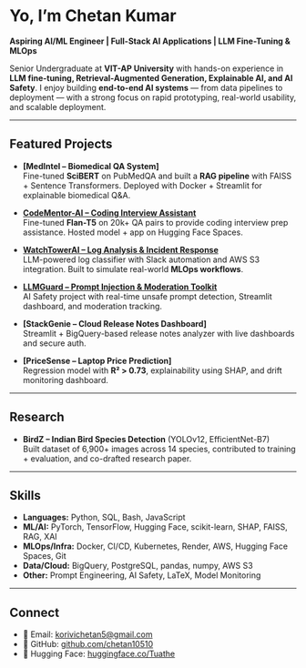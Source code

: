 #  Yo, I’m Chetan Kumar  

**Aspiring AI/ML Engineer | Full-Stack AI Applications | LLM Fine-Tuning & MLOps**  

 Senior Undergraduate at **VIT-AP University** with hands-on experience in **LLM fine-tuning, Retrieval-Augmented Generation, Explainable AI, and AI Safety**. I enjoy building **end-to-end AI systems** — from data pipelines to deployment — with a strong focus on rapid prototyping, real-world usability, and scalable deployment.  

---

##  Featured Projects  

- **[MedIntel – Biomedical QA System]**  
  Fine-tuned **SciBERT** on PubMedQA and built a **RAG pipeline** with FAISS + Sentence Transformers. Deployed with Docker + Streamlit for explainable biomedical Q&A.  

- **[CodeMentor-AI – Coding Interview Assistant](https://huggingface.co/Tuathe/codementor-flan)**  
  Fine-tuned **Flan-T5** on 20k+ QA pairs to provide coding interview prep assistance. Hosted model + app on Hugging Face Spaces.  

- **[WatchTowerAI – Log Analysis & Incident Response](https://huggingface.co/spaces/Tuathe/watchtowerai-log-analyzer)**  
  LLM-powered log classifier with Slack automation and AWS S3 integration. Built to simulate real-world **MLOps workflows**.  

- **[LLMGuard – Prompt Injection & Moderation Toolkit](https://huggingface.co/spaces/Tuathe/llmguard)**  
  AI Safety project with real-time unsafe prompt detection, Streamlit dashboard, and moderation tracking.  

- **[StackGenie – Cloud Release Notes Dashboard]**  
  Streamlit + BigQuery-based release notes analyzer with live dashboards and secure auth.  

- **[PriceSense – Laptop Price Prediction]**  
  Regression model with **R² > 0.73**, explainability using SHAP, and drift monitoring dashboard.  

---

##  Research  

- **BirdZ – Indian Bird Species Detection** (YOLOv12, EfficientNet-B7)  
  Built dataset of 6,900+ images across 14 species, contributed to training + evaluation, and co-drafted research paper.  

---

##  Skills  

- **Languages:** Python, SQL, Bash, JavaScript  
- **ML/AI:** PyTorch, TensorFlow, Hugging Face, scikit-learn, SHAP, FAISS, RAG, XAI  
- **MLOps/Infra:** Docker, CI/CD, Kubernetes, Render, AWS, Hugging Face Spaces, Git  
- **Data/Cloud:** BigQuery, PostgreSQL, pandas, numpy, AWS S3  
- **Other:** Prompt Engineering, AI Safety, LaTeX, Model Monitoring  

---

##  Connect  

- 📧 Email: [korivichetan5@gmail.com](mailto:korivichetan5@gmail.com)  
- 🔗 GitHub: [github.com/chetan10510](https://github.com/chetan10510)  
- 🤗 Hugging Face: [huggingface.co/Tuathe](https://huggingface.co/Tuathe)  

